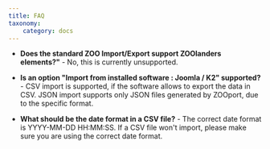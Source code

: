 ```yaml
---
title: FAQ
taxonomy:
    category: docs
---
```


* **Does the standard ZOO Import/Export support ZOOlanders elements?"** - No, this is currently unsupported. 

* **Is an option "Import from installed software : Joomla / K2" supported?** - CSV import is supported, if the software allows to export the data in CSV. JSON import supports only JSON files generated by ZOOport, due to the specific format. 

* **What should be the date format in a CSV file?** - The correct date format is YYYY-MM-DD HH:MM:SS. If a CSV file won't import, please make sure you are using the correct date format.
